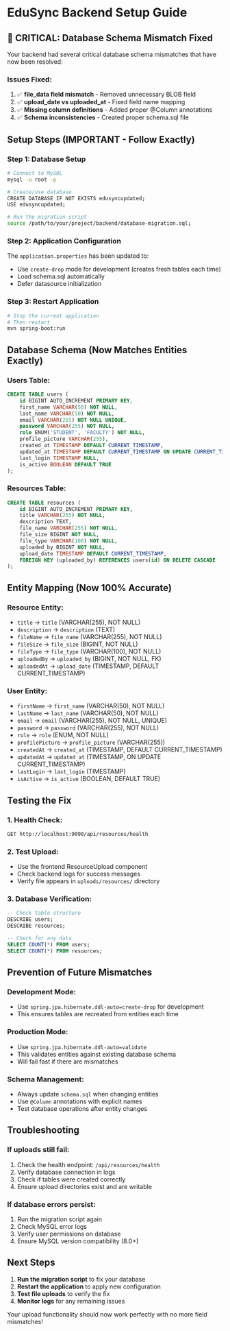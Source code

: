 # EduSync Backend Setup Guide

## 🚨 **CRITICAL: Database Schema Mismatch Fixed**

Your backend had several critical database schema mismatches that have now been resolved:

### **Issues Fixed:**
1. ✅ **file_data field mismatch** - Removed unnecessary BLOB field
2. ✅ **upload_date vs uploaded_at** - Fixed field name mapping
3. ✅ **Missing column definitions** - Added proper @Column annotations
4. ✅ **Schema inconsistencies** - Created proper schema.sql file

## **Setup Steps (IMPORTANT - Follow Exactly)**

### **Step 1: Database Setup**
```bash
# Connect to MySQL
mysql -u root -p

# Create/use database
CREATE DATABASE IF NOT EXISTS edusyncupdated;
USE edusyncupdated;

# Run the migration script
source /path/to/your/project/backend/database-migration.sql;
```

### **Step 2: Application Configuration**
The `application.properties` has been updated to:
- Use `create-drop` mode for development (creates fresh tables each time)
- Load schema.sql automatically
- Defer datasource initialization

### **Step 3: Restart Application**
```bash
# Stop the current application
# Then restart
mvn spring-boot:run
```

## **Database Schema (Now Matches Entities Exactly)**

### **Users Table:**
```sql
CREATE TABLE users (
    id BIGINT AUTO_INCREMENT PRIMARY KEY,
    first_name VARCHAR(50) NOT NULL,
    last_name VARCHAR(50) NOT NULL,
    email VARCHAR(255) NOT NULL UNIQUE,
    password VARCHAR(255) NOT NULL,
    role ENUM('STUDENT', 'FACULTY') NOT NULL,
    profile_picture VARCHAR(255),
    created_at TIMESTAMP DEFAULT CURRENT_TIMESTAMP,
    updated_at TIMESTAMP DEFAULT CURRENT_TIMESTAMP ON UPDATE CURRENT_TIMESTAMP,
    last_login TIMESTAMP NULL,
    is_active BOOLEAN DEFAULT TRUE
);
```

### **Resources Table:**
```sql
CREATE TABLE resources (
    id BIGINT AUTO_INCREMENT PRIMARY KEY,
    title VARCHAR(255) NOT NULL,
    description TEXT,
    file_name VARCHAR(255) NOT NULL,
    file_size BIGINT NOT NULL,
    file_type VARCHAR(100) NOT NULL,
    uploaded_by BIGINT NOT NULL,
    upload_date TIMESTAMP DEFAULT CURRENT_TIMESTAMP,
    FOREIGN KEY (uploaded_by) REFERENCES users(id) ON DELETE CASCADE
);
```

## **Entity Mapping (Now 100% Accurate)**

### **Resource Entity:**
- `title` → `title` (VARCHAR(255), NOT NULL)
- `description` → `description` (TEXT)
- `fileName` → `file_name` (VARCHAR(255), NOT NULL)
- `fileSize` → `file_size` (BIGINT, NOT NULL)
- `fileType` → `file_type` (VARCHAR(100), NOT NULL)
- `uploadedBy` → `uploaded_by` (BIGINT, NOT NULL, FK)
- `uploadedAt` → `upload_date` (TIMESTAMP, DEFAULT CURRENT_TIMESTAMP)

### **User Entity:**
- `firstName` → `first_name` (VARCHAR(50), NOT NULL)
- `lastName` → `last_name` (VARCHAR(50), NOT NULL)
- `email` → `email` (VARCHAR(255), NOT NULL, UNIQUE)
- `password` → `password` (VARCHAR(255), NOT NULL)
- `role` → `role` (ENUM, NOT NULL)
- `profilePicture` → `profile_picture` (VARCHAR(255))
- `createdAt` → `created_at` (TIMESTAMP, DEFAULT CURRENT_TIMESTAMP)
- `updatedAt` → `updated_at` (TIMESTAMP, ON UPDATE CURRENT_TIMESTAMP)
- `lastLogin` → `last_login` (TIMESTAMP)
- `isActive` → `is_active` (BOOLEAN, DEFAULT TRUE)

## **Testing the Fix**

### **1. Health Check:**
```bash
GET http://localhost:9090/api/resources/health
```

### **2. Test Upload:**
- Use the frontend ResourceUpload component
- Check backend logs for success messages
- Verify file appears in `uploads/resources/` directory

### **3. Database Verification:**
```sql
-- Check table structure
DESCRIBE users;
DESCRIBE resources;

-- Check for any data
SELECT COUNT(*) FROM users;
SELECT COUNT(*) FROM resources;
```

## **Prevention of Future Mismatches**

### **Development Mode:**
- Use `spring.jpa.hibernate.ddl-auto=create-drop` for development
- This ensures tables are recreated from entities each time

### **Production Mode:**
- Use `spring.jpa.hibernate.ddl-auto=validate`
- This validates entities against existing database schema
- Will fail fast if there are mismatches

### **Schema Management:**
- Always update `schema.sql` when changing entities
- Use `@Column` annotations with explicit names
- Test database operations after entity changes

## **Troubleshooting**

### **If uploads still fail:**
1. Check the health endpoint: `/api/resources/health`
2. Verify database connection in logs
3. Check if tables were created correctly
4. Ensure upload directories exist and are writable

### **If database errors persist:**
1. Run the migration script again
2. Check MySQL error logs
3. Verify user permissions on database
4. Ensure MySQL version compatibility (8.0+)

## **Next Steps**

1. **Run the migration script** to fix your database
2. **Restart the application** to apply new configuration
3. **Test file uploads** to verify the fix
4. **Monitor logs** for any remaining issues

Your upload functionality should now work perfectly with no more field mismatches!
